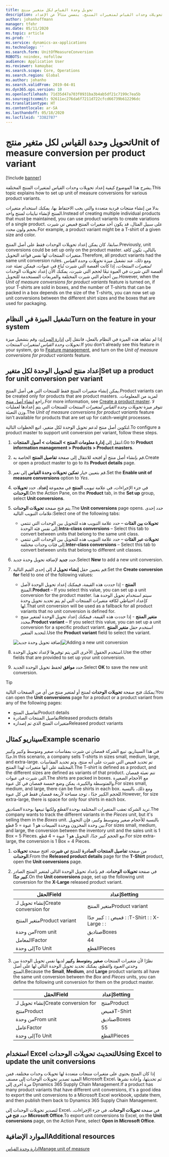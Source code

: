 ```yaml
---
title: تحويل وحدة القياس لكل متغير منتج
description: يشرح هذا الموضوع كيفية إعداد تحويلات وحدات القياس لمتغيرات المنتج. يتضمن مثالاً عن الإعداد.
author: johanhoffmann
manager: tfehr
ms.date: 05/11/2020
ms.topic: article
ms.prod: ''
ms.service: dynamics-ax-applications
ms.technology: ''
ms.search.form: UnitOfMeasureConversion
ROBOTS: noindex, nofollow
audience: Application User
ms.reviewer: kamaybac
ms.search.scope: Core, Operations
ms.search.region: Global
ms.author: johanho
ms.search.validFrom: 2019-04-01
ms.dyn365.ops.version: 10
ms.openlocfilehash: 71d35d47a703f0931ba3b4ab5df21c7199c7ea5b
ms.sourcegitcommit: 92611ec276da6f7211d722cfcd66739b612296dc
ms.translationtype: HT
ms.contentlocale: ar-SA
ms.lasthandoff: 05/18/2020
ms.locfileid: "3382787"
---
```

# <a name="unit-of-measure-conversion-per-product-variant"></a><span data-ttu-id="4dc11-104">تحويل وحدة القياس لكل متغير منتج</span><span class="sxs-lookup"><span data-stu-id="4dc11-104">Unit of measure conversion per product variant</span></span>

[!include [banner](../includes/banner.md)]

<span data-ttu-id="4dc11-105">يشرح هذا الموضوع كيفية إعداد تحويلات وحدات القياس لمتغيرات المنتج المختلفة.</span><span class="sxs-lookup"><span data-stu-id="4dc11-105">This topic explains how to set up unit of measure conversions for various product variants.</span></span>

<span data-ttu-id="4dc11-106">بدلا من إنشاء منتجات فردية متعددة والتي يجب الاحتفاظ بها، يمكنك استخدام متغيرات المنتج لإنشاء تباينات لمنتج واحد.</span><span class="sxs-lookup"><span data-stu-id="4dc11-106">Instead of creating multiple individual products that must be maintained, you can use product variants to create variations of a single product.</span></span> <span data-ttu-id="4dc11-107">على سبيل المثال، قد يكون أحد متغيرات المنتج قميص تي شيرت بحجم ولون محدد.</span><span class="sxs-lookup"><span data-stu-id="4dc11-107">For example, a product variant might be a T-shirt of a given size and color.</span></span>

<span data-ttu-id="4dc11-108">سابقا، كان يمكن إعداد تحويلات الوحدات فقط على أصل المنتج.</span><span class="sxs-lookup"><span data-stu-id="4dc11-108">Previously, unit conversions could be set up only on the product master.</span></span> <span data-ttu-id="4dc11-109">بالتالي، تكون كافة متغيرات المنتجات لها نفس قواعد التحويل.</span><span class="sxs-lookup"><span data-stu-id="4dc11-109">Therefore, all product variants had the same unit conversion rules.</span></span> <span data-ttu-id="4dc11-110">ومع ذلك، عند تشغيل ميزة *تحويلات وحدة القياس لمتغيرات المنتجات*، إذا كانت أقمصة التي شيرت تُباع في عبوات، فيمكن تعبئة عدد أقمصة التي شيرت في العبوة تبعًا لحجم التي شيرت، يمكنك الآن إعداد تحويلات الوحدات بين أحجام التي شيرت المختلفة والمربعات المستخدمة للتحويل.</span><span class="sxs-lookup"><span data-stu-id="4dc11-110">However, when the *Unit of measure conversions for product variants* feature is turned on, if your T-shirts are sold in boxes, and the number of T-shirts that can be packed in a box depends on the size of the T-shirts, you can now set up unit conversions between the different shirt sizes and the boxes that are used for packaging.</span></span>

## <a name="turn-on-the-feature-in-your-system"></a><span data-ttu-id="4dc11-111">تشغيل الميزة في النظام</span><span class="sxs-lookup"><span data-stu-id="4dc11-111">Turn on the feature in your system</span></span>

<span data-ttu-id="4dc11-112">إذا لم تشاهد هذه الميزة في النظام بالفعل، فانتقل إلى [إدارة الميزات](../../fin-ops-core/fin-ops/get-started/feature-management/feature-management-overview.md)، وقم بتشغيل ميزة *تحويلات وحدة القياس لمتغيرات المنتجات*.</span><span class="sxs-lookup"><span data-stu-id="4dc11-112">If you don't already see this feature in your system, go to [Feature management](../../fin-ops-core/fin-ops/get-started/feature-management/feature-management-overview.md), and turn on the *Unit of measure conversions for product variants* feature.</span></span>

## <a name="set-up-a-product-for-unit-conversion-per-variant"></a><span data-ttu-id="4dc11-113">إعداد منتج لتحويل الوحدة لكل متغير</span><span class="sxs-lookup"><span data-stu-id="4dc11-113">Set up a product for unit conversion per variant</span></span>

<span data-ttu-id="4dc11-114">يمكن إنشاء متغيرات المنتج فقط للمنتجات التي هي أصل المنتج.</span><span class="sxs-lookup"><span data-stu-id="4dc11-114">Product variants can be created only for products that are product masters.</span></span> <span data-ttu-id="4dc11-115">لمزيد من المعلومات، راجع [إنشاء أصل منتج](tasks/create-product-master.md).</span><span class="sxs-lookup"><span data-stu-id="4dc11-115">For more information, see [Create a product master](tasks/create-product-master.md).</span></span> <span data-ttu-id="4dc11-116">لا تتوفر ميزة *تحويلات وحدة القياس لمتغيرات المنتجات* للمنتجات التي يتم إعدادها لعمليات وزن التعبئة.</span><span class="sxs-lookup"><span data-stu-id="4dc11-116">The *Unit of measure conversions for product variants* feature isn't available for products that are set up for catch-weight processes.</span></span>

<span data-ttu-id="4dc11-117">لتكوين أصل منتج لدعم تحويل الوحدة لكل متغير، اتبع الخطوات التالية.</span><span class="sxs-lookup"><span data-stu-id="4dc11-117">To configure a product master to support unit conversion per variant, follow these steps.</span></span>

1. <span data-ttu-id="4dc11-118">‏‫انتقل إلى **إدارة معلومات المنتج‬ \> المنتجات \> أصول المنتجات‬‬**.</span><span class="sxs-lookup"><span data-stu-id="4dc11-118">Go to **Product information management \> Products \> Product masters**.</span></span>
1. <span data-ttu-id="4dc11-119">قم بإنشاء أصل منتج أو افتحه للانتقال إلى صفحة **تفاصيل المنتج** الخاصة به.</span><span class="sxs-lookup"><span data-stu-id="4dc11-119">Create or open a product master to go to its **Product details** page.</span></span>
1. <span data-ttu-id="4dc11-120">قم بتعيين خيار **تمكين تحويلات وحدة القياس** إلى *نعم*.</span><span class="sxs-lookup"><span data-stu-id="4dc11-120">Set the **Enable unit of measure conversions** option to *Yes*.</span></span>
1. <span data-ttu-id="4dc11-121">في جزء الإجراءات، في علامة تبويب **المنتج** في مجموعة **إعداد‬**، حدد **تحويلات الوحدات**.</span><span class="sxs-lookup"><span data-stu-id="4dc11-121">On the Action Pane, on the **Product** tab, in the **Set up** group, select **Unit conversions**.</span></span>
1. <span data-ttu-id="4dc11-122">يتم فتح صفحة **تحويلات الوحدات**.</span><span class="sxs-lookup"><span data-stu-id="4dc11-122">The **Unit conversions** page opens.</span></span> <span data-ttu-id="4dc11-123">حدد إحدى علامات التبويب التالية:</span><span class="sxs-lookup"><span data-stu-id="4dc11-123">Select one of the following tabs:</span></span>

    - <span data-ttu-id="4dc11-124">**تحويلات بين الفئات** – حدد علامة التبويب هذه للتحويل بين الوحدات التي تنتمي إلى نفس فئة الوحدة.</span><span class="sxs-lookup"><span data-stu-id="4dc11-124">**Intra-class conversions** – Select this tab to convert between units that belong to the same unit class.</span></span>
    - <span data-ttu-id="4dc11-125">**تحويلات عبر الفئات** – حدد علامة التبويب هذه للتحويل بين الوحدات التي تنتمي إلى فئات وحدات مختلفة.</span><span class="sxs-lookup"><span data-stu-id="4dc11-125">**Inter-class conversions** – Select this tab to convert between units that belong to different unit classes.</span></span>

1. <span data-ttu-id="4dc11-126">حدد **جديد** لإضافة تحويل وحدة جديد.</span><span class="sxs-lookup"><span data-stu-id="4dc11-126">Select **New** to add a new unit conversion.</span></span>
1. <span data-ttu-id="4dc11-127">قم بتعيين حقل **إنشاء تحويل لـ** إلى إحدى القيم التالية:</span><span class="sxs-lookup"><span data-stu-id="4dc11-127">Set the **Create conversion for** field to one of the following values:</span></span>

    - <span data-ttu-id="4dc11-128">**المنتج** - إذا حددت هذه القيمة، فيمكنك إعداد تحويل الوحدة لأصل المنتج.</span><span class="sxs-lookup"><span data-stu-id="4dc11-128">**Product** – If you select this value, you can set up a unit conversion for the product master.</span></span> <span data-ttu-id="4dc11-129">سيتم استخدام تحويل الوحدة هذا كإعداد احتياطي لكافة متغيرات المنتجات التي لم يتم تحديد تحويل وحدة لها.</span><span class="sxs-lookup"><span data-stu-id="4dc11-129">That unit conversion will be used as a fallback for all product variants that no unit conversion is defined for.</span></span>
    - <span data-ttu-id="4dc11-130">**متغير المنتج** - إذا حددت هذه القيمة، فيمكنك إعداد تحويل الوحدة لمتغير منتج محدد.</span><span class="sxs-lookup"><span data-stu-id="4dc11-130">**Product variant** – If you select this value, you can set up a unit conversion for a specific product variant.</span></span> <span data-ttu-id="4dc11-131">استخدم حقل **متغير المنتج** لتحديد المتغير.</span><span class="sxs-lookup"><span data-stu-id="4dc11-131">Use the **Product variant** field to select the variant.</span></span>

    <span data-ttu-id="4dc11-132">![إضافة تحويل وحدة جديد](media/uom-new-conversion.png "إضافة تحويل وحدة جديد")</span><span class="sxs-lookup"><span data-stu-id="4dc11-132">![Adding a new unit conversion](media/uom-new-conversion.png "Adding a new unit conversion")</span></span>

1. <span data-ttu-id="4dc11-133">استخدم الحقول الأخرى التي يتم توفيرها لإعداد تحويل الوحدة.</span><span class="sxs-lookup"><span data-stu-id="4dc11-133">Use the other fields that are provided to set up your unit conversion.</span></span>
1. <span data-ttu-id="4dc11-134">حدد **موافق** لحفظ تحويل الوحدة الجديد.</span><span class="sxs-lookup"><span data-stu-id="4dc11-134">Select **OK** to save the new unit conversion.</span></span>

> [!TIP]
> <span data-ttu-id="4dc11-135">يمكنك فتح صفحة **تحويلات الوحدات** لمنتج أو لمتغير منتج من أي من الصفحات التالية:</span><span class="sxs-lookup"><span data-stu-id="4dc11-135">You can open the **Unit conversions** page for a product or a product variant from any of the following pages:</span></span>
> 
> - <span data-ttu-id="4dc11-136">تفاصيل المنتج</span><span class="sxs-lookup"><span data-stu-id="4dc11-136">Product details</span></span>
> - <span data-ttu-id="4dc11-137">تفاصيل المنتجات الصادرة</span><span class="sxs-lookup"><span data-stu-id="4dc11-137">Released products details</span></span>
> - <span data-ttu-id="4dc11-138">متغيرات المنتج الذي تم إصداره</span><span class="sxs-lookup"><span data-stu-id="4dc11-138">Released product variants</span></span>

## <a name="example-scenario"></a><span data-ttu-id="4dc11-139">سيناريو كمثال</span><span class="sxs-lookup"><span data-stu-id="4dc11-139">Example scenario</span></span>

<span data-ttu-id="4dc11-140">في هذا السيناريو، تبيع الشركة قمصان تي شيرت بمقاسات صغير ومتوسط وكبير وكبير جدًا.</span><span class="sxs-lookup"><span data-stu-id="4dc11-140">In this scenario, a company sells T-shirts in sizes small, medium, large, and extra-large.</span></span> <span data-ttu-id="4dc11-141">تم تحديد قميص التي شيرت على أنه منتج، وتم تحديد المقاسات المختلفة على أنها متغيرات لهذا المنتج.</span><span class="sxs-lookup"><span data-stu-id="4dc11-141">The T-shirt is defined as a product, and the different sizes are defined as variants of that product.</span></span> <span data-ttu-id="4dc11-142">تتم تعبئة قمصان التي شيرت في عبوات.</span><span class="sxs-lookup"><span data-stu-id="4dc11-142">The shirts are packed in boxes.</span></span> <span data-ttu-id="4dc11-143">مع الأحجام الصغيرة والمتوسطة والكبيرة، يمكن وضع خمسة قمصان في كل عبوة.</span><span class="sxs-lookup"><span data-stu-id="4dc11-143">For sizes small, medium, and large, there can be five shirts in each box.</span></span> <span data-ttu-id="4dc11-144">ومع ذلك، بالنسبة للحجم الكبير جدًا ، توجد مساحة لأربعة قمصان فقط في كل عبوة.</span><span class="sxs-lookup"><span data-stu-id="4dc11-144">However, for size extra-large, there is space for only four shirts in each box.</span></span>

<span data-ttu-id="4dc11-145">تريد الشركة تعقب المتغيرات المختلفة بوحدة *القطع* ولكنها تبيعها بوحدة *الصناديق*.</span><span class="sxs-lookup"><span data-stu-id="4dc11-145">The company wants to track the different variants in the *Pieces* unit, but it's selling them in the *Boxes* unit.</span></span> <span data-ttu-id="4dc11-146">بالنسبة للأحجام صغير ومتوسط وكبير، فإن التحويل بين وحدة المخزون ووحدة المبيعات هو 1 عبوة = 5 قطع.</span><span class="sxs-lookup"><span data-stu-id="4dc11-146">For sizes small, medium, and large, the conversion between the inventory unit and the sales unit is 1 Box = 5 Pieces.</span></span> <span data-ttu-id="4dc11-147">مع الحجم كبير جدًا، التحويل هو 1 عبوة = 4 قطع.</span><span class="sxs-lookup"><span data-stu-id="4dc11-147">For size extra-large, the conversion is 1 Box = 4 Pieces.</span></span>

1. <span data-ttu-id="4dc11-148">من صفحة **تفاصيل المنتجات الصادرة** للمنتج **تي شيرت**، افتح صفحة **تحويلات الوحدات**.</span><span class="sxs-lookup"><span data-stu-id="4dc11-148">From the **Released product details** page for the **T-Shirt** product, open the **Unit conversions** page.</span></span>
1. <span data-ttu-id="4dc11-149">في صفحة **تحويلات الوحدات**، قم بإعداد تحويل الوحدة التالي لمتغير المنتج الصادر **كبير جدًا**.</span><span class="sxs-lookup"><span data-stu-id="4dc11-149">On the **Unit conversions** page, set up the following unit conversion for the **X-Large** released product variant.</span></span>

    | <span data-ttu-id="4dc11-150">الحقل</span><span class="sxs-lookup"><span data-stu-id="4dc11-150">Field</span></span>                 | <span data-ttu-id="4dc11-151">إعداد</span><span class="sxs-lookup"><span data-stu-id="4dc11-151">Setting</span></span>                 |
    |-----------------------|-------------------------|
    | <span data-ttu-id="4dc11-152">إنشاء تحويل لـ</span><span class="sxs-lookup"><span data-stu-id="4dc11-152">Create conversion for</span></span> | <span data-ttu-id="4dc11-153">متغير المنتج</span><span class="sxs-lookup"><span data-stu-id="4dc11-153">Product variant</span></span>         |
    | <span data-ttu-id="4dc11-154">متغير المنتج</span><span class="sxs-lookup"><span data-stu-id="4dc11-154">Product variant</span></span>       | <span data-ttu-id="4dc11-155">قميص : : كبير جدًا : :</span><span class="sxs-lookup"><span data-stu-id="4dc11-155">T-Shirt : : X-Large : :</span></span> |
    | <span data-ttu-id="4dc11-156">من وحدة</span><span class="sxs-lookup"><span data-stu-id="4dc11-156">From unit</span></span>             | <span data-ttu-id="4dc11-157">صناديق</span><span class="sxs-lookup"><span data-stu-id="4dc11-157">Boxes</span></span>                   |
    | <span data-ttu-id="4dc11-158">المعامل</span><span class="sxs-lookup"><span data-stu-id="4dc11-158">Factor</span></span>                | <span data-ttu-id="4dc11-159">4</span><span class="sxs-lookup"><span data-stu-id="4dc11-159">4</span></span>                       |
    | <span data-ttu-id="4dc11-160">إلى وحدة</span><span class="sxs-lookup"><span data-stu-id="4dc11-160">To Unit</span></span>               | <span data-ttu-id="4dc11-161">القطع</span><span class="sxs-lookup"><span data-stu-id="4dc11-161">Pieces</span></span>                  |

1. <span data-ttu-id="4dc11-162">نظرًا لأن متغيرات المنتجات **صغير** و**متوسط** و**كبير** لديها نفس تحويل الوحدة بين وحدتي *العبوة* و*القطع*، يمكنك تحديد تحويل الوحدة التالي لها على أصل المنتج.</span><span class="sxs-lookup"><span data-stu-id="4dc11-162">Because the **Small**, **Medium**, and **Large** product variants all have the same unit conversion between the *Box* and *Pieces* units, you can define the following unit conversion for them on the product master.</span></span>

    | <span data-ttu-id="4dc11-163">الحقل</span><span class="sxs-lookup"><span data-stu-id="4dc11-163">Field</span></span>                 | <span data-ttu-id="4dc11-164">إعداد</span><span class="sxs-lookup"><span data-stu-id="4dc11-164">Setting</span></span> |
    |-----------------------|---------|
    | <span data-ttu-id="4dc11-165">إنشاء تحويل لـ</span><span class="sxs-lookup"><span data-stu-id="4dc11-165">Create conversion for</span></span> | <span data-ttu-id="4dc11-166">منتج</span><span class="sxs-lookup"><span data-stu-id="4dc11-166">Product</span></span> |
    | <span data-ttu-id="4dc11-167">منتج</span><span class="sxs-lookup"><span data-stu-id="4dc11-167">Product</span></span>               | <span data-ttu-id="4dc11-168">قميص</span><span class="sxs-lookup"><span data-stu-id="4dc11-168">T-Shirt</span></span> |
    | <span data-ttu-id="4dc11-169">من وحدة</span><span class="sxs-lookup"><span data-stu-id="4dc11-169">From unit</span></span>             | <span data-ttu-id="4dc11-170">صناديق</span><span class="sxs-lookup"><span data-stu-id="4dc11-170">Boxes</span></span>   |
    | <span data-ttu-id="4dc11-171">عامل</span><span class="sxs-lookup"><span data-stu-id="4dc11-171">Factor</span></span>                | <span data-ttu-id="4dc11-172">5</span><span class="sxs-lookup"><span data-stu-id="4dc11-172">5</span></span>       |
    | <span data-ttu-id="4dc11-173">إلى وحدة</span><span class="sxs-lookup"><span data-stu-id="4dc11-173">To Unit</span></span>               | <span data-ttu-id="4dc11-174">القطع</span><span class="sxs-lookup"><span data-stu-id="4dc11-174">Pieces</span></span>  |

## <a name="using-excel-to-update-the-unit-conversions"></a><span data-ttu-id="4dc11-175">استخدام Excel لتحديث تحويلات الوحدات</span><span class="sxs-lookup"><span data-stu-id="4dc11-175">Using Excel to update the unit conversions</span></span>

<span data-ttu-id="4dc11-176">إذا كان المنتج يحتوي على متغيرات منتجات متعددة لها تحويلات وحدات مختلفة، فمن المفيد تصدير تحويلات الوحدات إلى مصنف Microsoft Excel، ثم تحديثها، وإعادة نشرها مرة أخرى إلى Dynamics 365 Supply Chain Management.</span><span class="sxs-lookup"><span data-stu-id="4dc11-176">If a product has many product variants that have different unit conversions, it's a good idea to export the unit conversions to a Microsoft Excel workbook, update them, and then publish them back to Dynamics 365 Supply Chain Management.</span></span>

<span data-ttu-id="4dc11-177">لتصدير تحويلات الوحدات إلى Excel، في صفحة **تحويلات الوحدات**، في جزء الإجراءات، حدد **فتح في Microsoft Office**.</span><span class="sxs-lookup"><span data-stu-id="4dc11-177">To export unit conversions to Excel, on the **Unit conversions** page, on the Action Pane, select **Open in Microsoft Office**.</span></span>

## <a name="additional-resources"></a><span data-ttu-id="4dc11-178">الموارد الإضافية</span><span class="sxs-lookup"><span data-stu-id="4dc11-178">Additional resources</span></span>

[<span data-ttu-id="4dc11-179">إدارة وحدة القياس</span><span class="sxs-lookup"><span data-stu-id="4dc11-179">Manage unit of measure</span></span>](tasks/manage-unit-measure.md)
